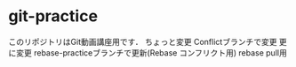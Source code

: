 # git-practice
このリポジトリはGit動画講座用です．
ちょっと変更
Conflictブランチで変更
更に変更
rebase-practiceブランチで更新(Rebase コンフリクト用)
rebase pull用
